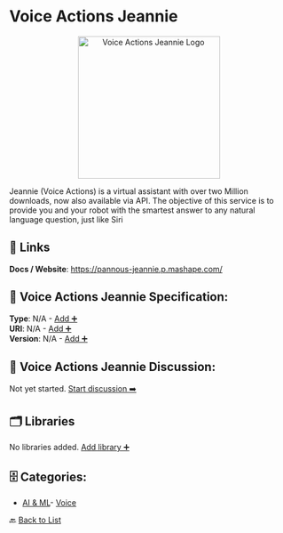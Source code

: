 # Voice Actions Jeannie
<p align="center">
    <img width="256" src="https://raw.githubusercontent.com/apis-list/apis-list/main/apis/voice-actions-jeannie/logo_256x256.png" alt="Voice Actions Jeannie Logo"/>
</p>
Jeannie (Voice Actions) is a virtual assistant with over two Million downloads, now also available via API.  The objective of this service is to provide you and your robot with the smartest answer to any natural language question, just like Siri

##  🔗 Links
**Docs / Website**: https://pannous-jeannie.p.mashape.com/

## 🧬 Voice Actions Jeannie Specification:
**Type**: N/A - [Add ➕](https://github.com/apis-list/apis-list/edit/main/apis.yaml#L21626)  
**URI**: N/A - [Add ➕](https://github.com/apis-list/apis-list/edit/main/apis.yaml#L21626)  
**Version**: N/A - [Add ➕](https://github.com/apis-list/apis-list/edit/main/apis.yaml#L21626)

## 💬 Voice Actions Jeannie Discussion:
Not yet started. [Start discussion ➡️](https://github.com/apis-list/apis-list/discussions/new)

## 🗂️ Libraries

No libraries added. [Add library ➕](https://github.com/apis-list/apis-list/edit/main/apis.yaml#L21626)    


## 🗄️ Categories:
- [AI & ML](https://github.com/apis-list/apis-list#ai--ml-)- [Voice](https://github.com/apis-list/apis-list#voice-)

🔙  [Back to List](https://github.com/apis-list/apis-list)
